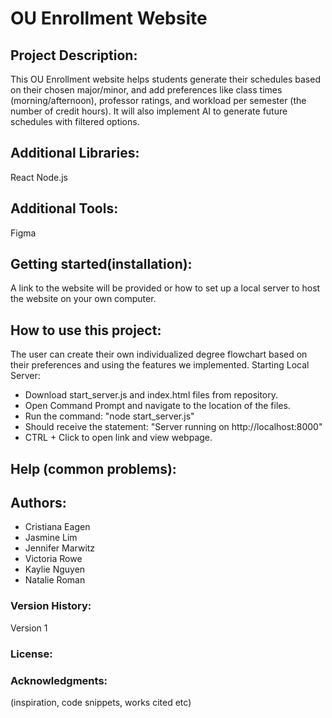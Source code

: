# OU Enrollment Website 

## Project Description: 
This OU Enrollment website helps students generate their schedules based on their chosen major/minor, and add preferences like class times (morning/afternoon), professor ratings, and workload per semester (the number of credit hours). It will also implement AI to generate future schedules with filtered options.


## Additional Libraries:
React
Node.js

## Additional Tools:
Figma

## Getting started(installation): 
A link to the website will be provided or how to set up a local server to host the website on your own computer.


## How to use this project: 
The user can create their own individualized degree flowchart based on their preferences and using the features we implemented. 
Starting Local Server:
 - Download start_server.js and index.html files from repository.
 - Open Command Prompt and navigate to the location of the files.
 - Run the command: "node start_server.js"
 - Should receive the statement: "Server running on http://localhost:8000"
 - CTRL + Click to open link and view webpage.

## Help (common problems): 



## Authors:
- Cristiana Eagen
- Jasmine Lim
- Jennifer Marwitz
- Victoria Rowe
- Kaylie Nguyen
- Natalie Roman

### Version History: 
Version 1

### License:

### Acknowledgments: 
(inspiration, code snippets, works cited etc)
